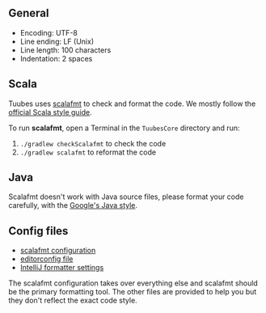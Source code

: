 ## General
- Encoding: UTF-8
- Line ending: LF (Unix)
- Line length: 100 characters
- Indentation: 2 spaces

## Scala
Tuubes uses [scalafmt](https://scalameta.org/scalafmt/) to check and format the code. We mostly follow the [official Scala style guide](https://scalameta.org/scalafmt/).

To run **scalafmt**, open a Terminal in the `TuubesCore` directory and run:
1. `./gradlew checkScalafmt` to check the code
2. `./gradlew scalafmt` to reformat the code

## Java
Scalafmt doesn't work with Java source files, please format your code carefully, with the [Google's Java style](https://google.github.io/styleguide/javaguide.html).

## Config files
- [scalafmt configuration](.scalafmt.conf)
- [editorconfig file](.editorconfig)
- [IntelliJ formatter settings](CodingStyle.xml)

The scalafmt configuration takes over everything else and scalafmt should be the primary formatting tool. The other files are provided to help you but they don't reflect the exact code style.